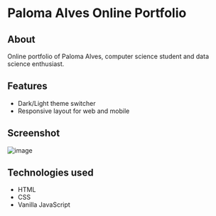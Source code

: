 # Paloma Alves Online Portfolio

## About

Online portfolio of Paloma Alves, computer science student and data science enthusiast.

## Features

- Dark/Light theme switcher
- Responsive layout for web and mobile

## Screenshot

![image](https://user-images.githubusercontent.com/20209393/199631603-4c466e62-4c9c-42a8-801c-a090e8873a47.png)

## Technologies used

- HTML
- CSS
- Vanilla JavaScript


